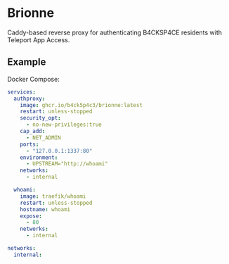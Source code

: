 # Brionne

Caddy-based reverse proxy for authenticating B4CKSP4CE residents with Teleport App Access.

## Example

Docker Compose:

```yaml
services:
  authproxy:
    image: ghcr.io/b4ck5p4c3/brionne:latest
    restart: unless-stopped
    security_opt:
      - no-new-privileges:true
    cap_add:
      - NET_ADMIN
    ports:
      - "127.0.0.1:1337:80"
    environment:
      - UPSTREAM="http://whoami"
    networks:
      - internal

  whoami:
    image: traefik/whoami
    restart: unless-stopped
    hostname: whoami
    expose:
      - 80
    networks:
      - internal

networks:
  internal:
```
